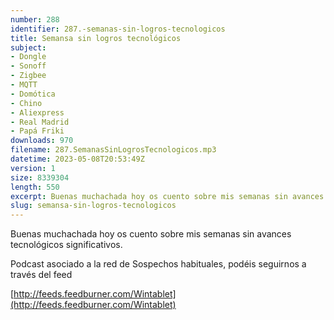 ```yaml
---
number: 288
identifier: 287.-semanas-sin-logros-tecnologicos
title: Semansa sin logros tecnológicos
subject:
- Dongle
- Sonoff
- Zigbee
- MQTT
- Domótica
- Chino
- Aliexpress
- Real Madrid
- Papá Friki
downloads: 970
filename: 287.SemanasSinLogrosTecnologicos.mp3
datetime: 2023-05-08T20:53:49Z
version: 1
size: 8339304
length: 550
excerpt: Buenas muchachada hoy os cuento sobre mis semanas sin avances tecnológicos significativos.
slug: semansa-sin-logros-tecnologicos
---
```

Buenas muchachada hoy os cuento sobre mis semanas sin avances tecnológicos significativos.

Podcast asociado a la red de Sospechos habituales, podéis seguirnos a través del feed

[http://feeds.feedburner.com/Wintablet](http://feeds.feedburner.com/Wintablet)